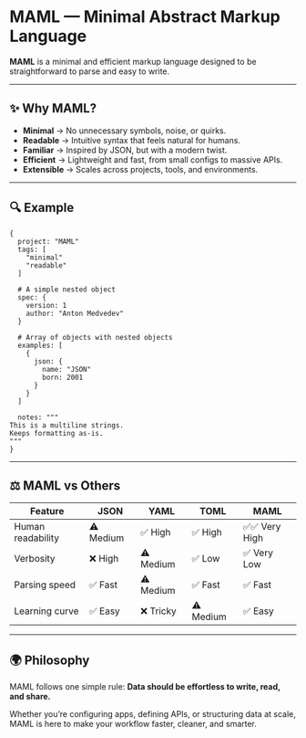 # MAML — Minimal Abstract Markup Language

**MAML** is a minimal and efficient markup language designed to be straightforward to parse and easy to write.

---

## ✨ Why MAML?

* **Minimal** → No unnecessary symbols, noise, or quirks.
* **Readable** → Intuitive syntax that feels natural for humans.
* **Familiar** → Inspired by JSON, but with a modern twist.
* **Efficient** → Lightweight and fast, from small configs to massive APIs.
* **Extensible** → Scales across projects, tools, and environments.

---

## 🔍 Example


```maml
{
  project: "MAML"
  tags: [
    "minimal"
    "readable"
  ]

  # A simple nested object
  spec: {
    version: 1
    author: "Anton Medvedev"
  }

  # Array of objects with nested objects
  examples: [
    {
      json: {
        name: "JSON"
        born: 2001
      }
    }
  ]

  notes: """
This is a multiline strings.
Keeps formatting as-is.
"""
}
```

---

## ⚖️ MAML vs Others

| Feature           | JSON      | YAML      | TOML      | **MAML**     |
|-------------------|-----------|-----------|-----------|--------------|
| Human readability | ⚠️ Medium | ✅ High    | ✅ High    | ✅✅ Very High |
| Verbosity         | ❌ High    | ⚠️ Medium | ✅ Low     | ✅ Very Low   |
| Parsing speed     | ✅ Fast    | ⚠️ Medium | ✅ Fast    | ✅ Fast       |
| Learning curve    | ✅ Easy    | ❌ Tricky  | ⚠️ Medium | ✅ Easy       |

---

## 🌍 Philosophy

MAML follows one simple rule:
**Data should be effortless to write, read, and share.**

Whether you’re configuring apps, defining APIs, or structuring data at scale, MAML is here to make your workflow faster,
cleaner, and smarter.
